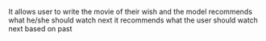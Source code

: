 
It allows user to write the movie of their wish and the model recommends what he/she should watch next
it recommends what the user should watch next based on past
